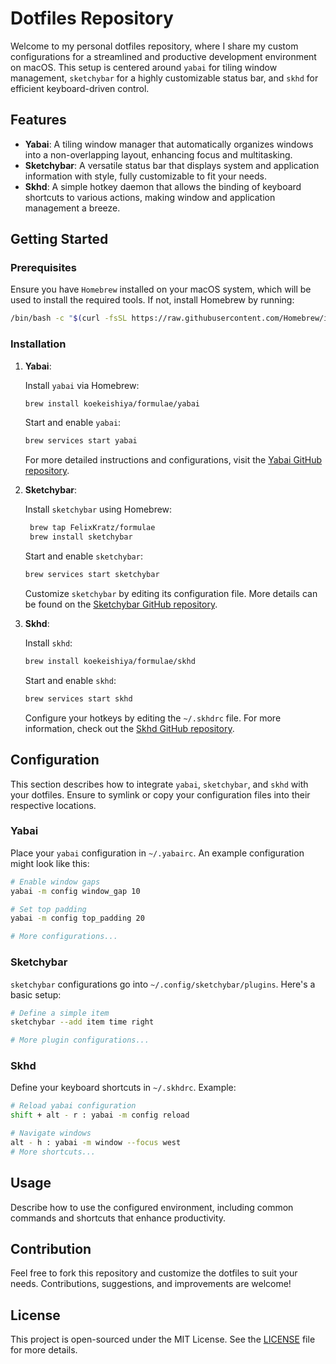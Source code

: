 # Dotfiles Repository

Welcome to my personal dotfiles repository, where I share my custom configurations for a streamlined and productive development environment on macOS. This setup is centered around `yabai` for tiling window management, `sketchybar` for a highly customizable status bar, and `skhd` for efficient keyboard-driven control.

## Features

- **Yabai**: A tiling window manager that automatically organizes windows into a non-overlapping layout, enhancing focus and multitasking.
- **Sketchybar**: A versatile status bar that displays system and application information with style, fully customizable to fit your needs.
- **Skhd**: A simple hotkey daemon that allows the binding of keyboard shortcuts to various actions, making window and application management a breeze.

## Getting Started

### Prerequisites

Ensure you have `Homebrew` installed on your macOS system, which will be used to install the required tools. If not, install Homebrew by running:

```sh
/bin/bash -c "$(curl -fsSL https://raw.githubusercontent.com/Homebrew/install/master/install.sh)"
```

### Installation

1. **Yabai**:

   Install `yabai` via Homebrew:

   ```sh
   brew install koekeishiya/formulae/yabai
   ```

   Start and enable `yabai`:

   ```sh
   brew services start yabai
   ```

   For more detailed instructions and configurations, visit the [Yabai GitHub repository](https://github.com/koekeishiya/yabai).

2. **Sketchybar**:

   Install `sketchybar` using Homebrew:

   ```sh
    brew tap FelixKratz/formulae
    brew install sketchybar
   ```

   Start and enable `sketchybar`:

   ```sh
   brew services start sketchybar
   ```

   Customize `sketchybar` by editing its configuration file. More details can be found on the [Sketchybar GitHub repository](https://github.com/FelixKratz/SketchyBar).

3. **Skhd**:

   Install `skhd`:

   ```sh
   brew install koekeishiya/formulae/skhd
   ```

   Start and enable `skhd`:

   ```sh
   brew services start skhd
   ```

   Configure your hotkeys by editing the `~/.skhdrc` file. For more information, check out the [Skhd GitHub repository](https://github.com/koekeishiya/skhd).

## Configuration

This section describes how to integrate `yabai`, `sketchybar`, and `skhd` with your dotfiles. Ensure to symlink or copy your configuration files into their respective locations.

### Yabai

Place your `yabai` configuration in `~/.yabairc`. An example configuration might look like this:

```sh
# Enable window gaps
yabai -m config window_gap 10

# Set top padding
yabai -m config top_padding 20

# More configurations...
```

### Sketchybar

`sketchybar` configurations go into `~/.config/sketchybar/plugins`. Here's a basic setup:

```sh
# Define a simple item
sketchybar --add item time right

# More plugin configurations...
```

### Skhd

Define your keyboard shortcuts in `~/.skhdrc`. Example:

```sh
# Reload yabai configuration
shift + alt - r : yabai -m config reload

# Navigate windows
alt - h : yabai -m window --focus west
# More shortcuts...
```

## Usage

Describe how to use the configured environment, including common commands and shortcuts that enhance productivity.

## Contribution

Feel free to fork this repository and customize the dotfiles to suit your needs. Contributions, suggestions, and improvements are welcome!

## License

This project is open-sourced under the MIT License. See the [LICENSE](LICENSE) file for more details.

